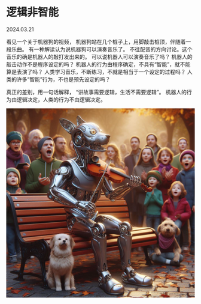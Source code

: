 # 逻辑非智能
2024.03.21

看见一个关于机器狗的视频，
机器狗站在几个桩子上，用脚敲击桩顶，伴随着一段乐曲。
有一种解读认为说机器狗可以演奏音乐了。
不往配音的方向讨论。这个音乐的确是机器人的敲打发出来的。
可以说机器人可以演奏音乐了吗？
机器人的敲击动作不是程序设定的吗？
机器人的行为由程序确定，不具有“智能”，就不能算是表演了吗？
人类学习音乐，不断练习，不就是相当于一个设定的过程吗？
人类的许多“智能”行为，不也是预先设定的吗？

真正的差别，用一句话解释，
“讲故事需要逻辑，生活不需要逻辑”。
机器人的行为由逻辑决定，人类的行为不由逻辑决定。

![](pic/机器狗.png)
